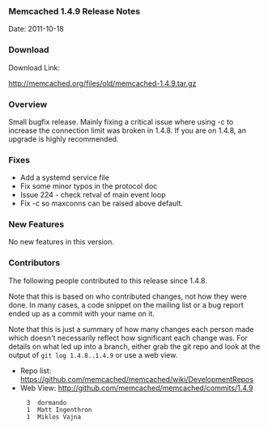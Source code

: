 ### Memcached 1.4.9 Release Notes

Date: 2011-10-18

### Download

Download Link:

http://memcached.org/files/old/memcached-1.4.9.tar.gz


### Overview

Small bugfix release. Mainly fixing a critical issue where using -c to
increase the connection limit was broken in 1.4.8. If you are on 1.4.8, an
upgrade is highly recommended.

### Fixes

  * Add a systemd service file
  * Fix some minor typos in the protocol doc
  * Issue 224 - check retval of main event loop
  * Fix -c so maxconns can be raised above default.

### New Features

No new features in this version.

### Contributors

The following people contributed to this release since 1.4.8.

Note that this is based on who contributed changes, not how they were
done.  In many cases, a code snippet on the mailing list or a bug
report ended up as a commit with your name on it.

Note that this is just a summary of how many changes each person made
which doesn't necessarily reflect how significant each change was.
For details on what led up into a branch, either grab the git repo and
look at the output of `git log 1.4.8..1.4.9` or use a web view.

  * Repo list:  https://github.com/memcached/memcached/wiki/DevelopmentRepos
  * Web View: http://github.com/memcached/memcached/commits/1.4.9

```
     3	dormando
     1	Matt Ingenthron
     1	Miklos Vajna
```

